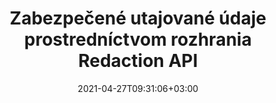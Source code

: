 ---
############################# Static ############################
layout: "product"
date: 2021-04-27T09:31:06+03:00
draft: false

product: "Redaction"
product_tag: "redaction"
platform: ".NET"
platform_tag: "net"

############################# Head ############################
head_title: "C# .NET Redakcia API | Skryť súkromný text z PDF Word Excel Obrázky"
head_description: "API na redakciu dokumentov pre .NET. Redigujte, skryte alebo odstráňte citlivý obsah z PDF, Microsoft Word, Excel, prezentácií a rastrových obrázkov."

############################# Header ############################
title: "Zabezpečené utajované údaje prostredníctvom rozhrania Redaction API"
description: "Redigujte, skryte alebo odstráňte citlivý obsah a metaúdaje z dokumentov, pracovných hárkov, prezentácií, PDF a súborov rastrových obrázkov pomocou .NET API."
button:
    enable: true

############################# SubMenu ############################
submenu:
    enable: true
    
    left:
        img_alt: "GroupDocs.Redaction for .NET"
        image: "https://www.groupdocs.cloud/templates/groupdocs/images/product-logos/groupdocs-redaction-net.png"
        product: "GroupDocs.Redaction"
        platform: ".NET"

    middle:
        button:
            # button loop
            - link: "#overview"
              text: "Prehľad"

            # button loop
            - link: "#features"
              text: "Vlastnosti"

            # button loop
            - link: "#support"
              text: "Podpora"

            # button loop
            - link: "https://products.groupdocs.app/redaction"
              text: "Živá ukážka"

            # button loop
            - link: "https://purchase.groupdocs.com/pricing/redaction/net"
              text: "Cenník"

    right:
        link_download: "https://downloads.groupdocs.com/redaction"
        link_learn: "https://docs.groupdocs.com/redaction/net/"
        link_buy: "https://purchase.groupdocs.com"

############################# Overview ############################
overview:
    enable: true
    content: |
      GroupDocs.Redaction for .NET je knižnica API, ktorá vám pomôže vymazať citlivé a utajované údaje z rôznych formátov súborov, ako napríklad Microsoft Word, Excel, PowerPoint a PDF. Rozhranie nášho rozhrania Redaction API nezávislé od formátu podporuje redakciu rôznych typov, napr. redakciu textu, redakciu metadát, redakciu anotácií a redakciu tabuľkových dokumentov. GroupDocs.Redaction for .NET API vám tiež umožňuje redigovať súbory chránené heslom. Môžete uložiť dokument v pôvodnom formáte, ako aj vytvoriť dezinfikovaný dokument PDF s rastrovými obrázkami pôvodných strán.
    tabs:
      enable: true
      
      ## TAB ONE ##
      tab_one:
        description: |
          Nasleduje prehľad GroupDocs.Redaction pre .NET:
      
        right:
          enable: true
          icon: "fab fa-html5"
          title: "Prehľad"
          content: |
            * Redigovať text
            * Redigovať metadáta
            * Redigovať anotáciu
            * Redigovať tabuľkový dokument
            * Redigovať chránené súbory
            * Prispôsobenie
      
      ## TAB TWO ##
      tab_two:
        description: |
          GroupDocs.Redaction for .NET podporuje nasledujúce [formáty súborov dokumentov](https://docs.groupdocs.com/redaction//supported-document-formats/) :net

        right:
          enable: true
          table:
            # table loop
            - title: "Redigovať text, metaúdaje a komentáre"
              content: |
                * **Word**: DOC, DOCX, DOT, ODT, DOTX, DOCM, DOTM, RTF
                * **Excel**: XLS, XLSX, XLT, XLTX, XLSM, XLTM, CSV
                * **PowerPoint**: PPT, PPTX, PPS, PPSX, POTX, PPTM, PPSM, POTM
                * **Pevné rozloženie**: PDF
                * **Rastrové obrázky**: JPG, BMP, PNG, GIF, TIFF

      ## TAB THREE ##
      tab_three:
        description: |
          GroupDocs.Redaction for .NET podporuje nasledujúce operačné systémy, rámce a správcov balíkov:
        
        left:
          enable: true
          table:
            # table loop
            - icon: "fab fa-windows"
              title: "Operačné systémy"
              content: |
                * Windows Desktop
                * Windows Server
                * Windows Azure
                * Linux

            # table loop
            - icon: "fas fa-code"
              title: "Podporované rámce"
              content: |
                * .NET Framework 2.0 alebo vyššie
                * .NET Standard 2.0
                * .NET Core 2.0

        right:
          enable: true
          table:
            # table loop
            - icon: "fa-box"
              title: "Správca balíkov"
              content: |
                * NuGet

            # table loop
            - icon: "fas fa-tools"
              title: "Vývojové prostredia"
              content: |
                * Microsoft Visual Studio
                * Xamarin.Android
                * Xamarin.IOS
                * Xamarin.Mac
                * MonoDevelop

############################# Features ############################
features:
    enable: true
    title: "GroupDocs.Redaction pre .NET Funkcie"

    feature:
      # feature loop
      - icon: "fas fa-copy"
        content: "Vykonajte vyhľadávanie presnej redigovania frázy s rozlišením malých a malých písmen"

      # feature loop
      - icon: "fas fa-eye"
        content: "Použite farebné pole na skrytie redigovaného textu namiesto nahradenia reťazca"

      # feature loop
      - icon: "fas fa-bolt"
        content: "Vyhľadajte a redigujte ľubovoľný text pomocou vyhľadávania regulárnych výrazov"
      
      # feature loop
      - icon: "fas fa-file-powerpoint"
        content: "Filtrovať všetky alebo ľubovoľnú kombináciu utajovaných informácií o metaúdajoch dokumentu"

      # feature loop
      - icon: "fas fa-code"
        content: "Rýchle vymazanie úplných informácií o metaúdajoch konkrétneho dokumentu"

      # feature loop
      - icon: "fas fa-cloud"
        content: "Nastavte rozsah redigovania na konkrétny pracovný hárok a/alebo stĺpec v Excel"

      # feature loop
      - icon: "fas fa-remove-format"
        content: "Odstránenie všetkých alebo konkrétnych poznámok a iných anotácií z dokumentu"

      # feature loop
      - icon: "fas fa-comment-slash"
        content: "Vyhľadávanie a odstránenie citlivých údajov z textu anotácie"

      # feature loop
      - icon: "fas fa-location-arrow"
        content: "Schopnosť pracovať s vlastnými formátmi a redakciami"

      # feature loop
      - icon: "fas fa-border-all"
        content: "Podpora formátov rastrových obrázkov a redakcie oblasti obrázkov"

      # feature loop
      - icon: "fas fa-wrench"
        content: "Zadajte množinu pravidiel redigovania (politiky) v XML súbore"

      # feature loop
      - icon: "fas fa-columns"
        content: "Zadajte rozsah strán a úroveň zhody PDF počas konverzie na PDF"

      # feature loop
      - icon: "fas fa-file-word"
        content: "Úprava alebo odstránenie EXIF metaúdajov z obrázkových súborov"

      # feature loop
      - icon: "fas fa-envelope"
        content: "Redigovať vložené obrázky vo vnútri PDF, Word a prezentačných dokumentov"

      # feature loop
      - icon: "fas fa-print"
        content: "Uloženie politiky redigovania ako súboru XML"

    more_feature:
      # more_feature_loop
      - title: "Redigujte svoje utajované údaje s jednoduchosťou a kontrolou"
        content: |
          GroupDocs.Redaction for .NET API vám poskytuje úplnú kontrolu nad tým, ako chcete skryť alebo vymazať dôležité utajované informácie z podporovaného dokumentu. Používanie nášho Redaction API je celkom jednoduché a priame.  

          V nasledujúcom príklade načítame podporovaný dokument, redigujeme akýkoľvek text, ktorý zodpovedá „2 číslice, medzery alebo nič, 2 číslice, opäť medzery a 6 číslic“ (napríklad 12 34 567890) s modrým farebným rámčekom pomocou C#. Po dokončení uloží dokument v pôvodnom formáte premenovaním na pridanú príponu „Redigované“:

          ```cs
          // Vytvorte inštanciu triedy Redactor
          using (Redactor redactor = new Redactor("sample.docx"))
          {
            // Použiť redakciu
            redactor.Apply(new RegexRedaction("\\d{2}\\s*\\d{2}[^\\d]*\\d{6}", new ReplacementOptions(System.Drawing.Color.Blue)));
            redactor.Save();
          }
          ```

############################# Support ############################
support:
    enable: true

############################# Solutions ############################
solutions:
    enable: true
    title: "GroupDocs.Redaction ponúka rozhrania API na prezeranie dokumentov pre ďalšie populárne vývojové prostredia"

    solution:
        # solution loop
        - img_alt: "GroupDocs.Redaction for Java"
          image: "https://www.groupdocs.cloud/templates/groupdocs/images/product-logos/groupdocs-redaction-java.png"
          product: "GroupDocs.Redaction"
          platform: "Java"
          link: "/redaction/java/"

############################# Back to top ###############################
back_to_top:
  enable: true
---